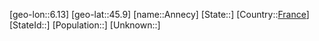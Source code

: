 ﻿---
location: [45.9,6.13]
type: City
tags:
- geo/City


SpocWebEntityId: 28834
isDeleted: false
confidential: public

---
[geo-lon::6.13]
[geo-lat::45.9]
[name::Annecy]
[State::]
[Country::[France](geo/Continent/Europe/France.md)]
[StateId::]
[Population::]
[Unknown::]

